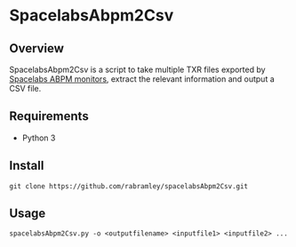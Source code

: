 # SpacelabsAbpm2Csv

## Overview

SpacelabsAbpm2Csv is a script to take multiple TXR files exported by
[Spacelabs ABPM monitors](http://www.spacelabshealthcare.com/diagnostic-cardiology/abp-monitoring/abp-monitors),
extract the relevant information and output a CSV file.

## Requirements

- Python 3

## Install

    git clone https://github.com/rabramley/spacelabsAbpm2Csv.git


## Usage

    spacelabsAbpm2Csv.py -o <outputfilename> <inputfile1> <inputfile2> ...
